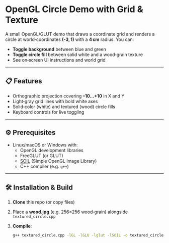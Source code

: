 # OpenGL Circle Demo with Grid & Texture

A small OpenGL/GLUT demo that draws a coordinate grid and renders a circle at world‑coordinates **(-3, 1)** with a **4 cm** radius. You can:

- **Toggle background** between blue and green  
- **Toggle circle fill** between solid white and a wood‑grain texture  
- See on‑screen UI instructions and world grid

---

## 📋 Features

- Orthographic projection covering **–10…+10** in X and Y  
- Light‑gray grid lines with bold white axes  
- Solid‑color (white) and textured (wood) circle fills  
- Keyboard controls for live toggling  

---

## ⚙️ Prerequisites

- Linux/macOS or Windows with:
  - OpenGL development libraries
  - FreeGLUT (or GLUT)
  - [SOIL](http://www.lonesock.net/soil.html) (Simple OpenGL Image Library)
  - C++ compiler (e.g. `g++`)

---

## 🛠 Installation & Build

1. **Clone** this repo (or copy files)  
2. Place a **wood.jpg** (e.g. 256×256 wood‑grain) alongside `textured_circle.cpp`  
3. **Compile**:

   ```bash
   g++ textured_circle.cpp -lGL -lGLU -lglut -lSOIL -o textured_circle
